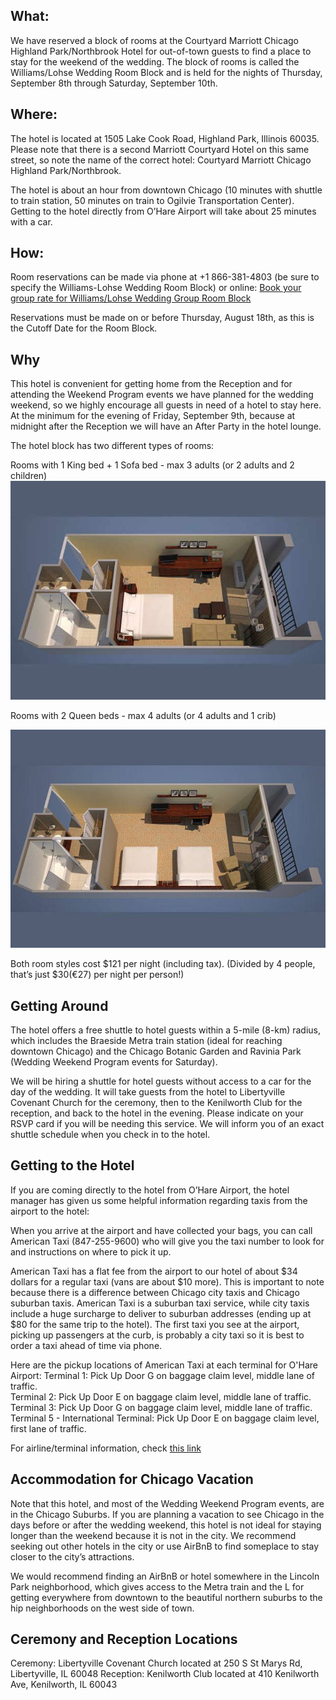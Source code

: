 ## What:
We have reserved a block of rooms at the Courtyard Marriott Chicago Highland Park/Northbrook Hotel for out-of-town guests to find a place to stay for the weekend of the wedding.  The block of rooms is called the Williams/Lohse Wedding Room Block and is held for the nights of Thursday, September 8th through Saturday, September 10th.

## Where:
The hotel is located at 1505 Lake Cook Road, Highland Park, Illinois 60035.  Please note that there is a second Marriott Courtyard Hotel on this same street, so note the name of the correct hotel: Courtyard Marriott Chicago Highland Park/Northbrook.

The hotel is about an hour from downtown Chicago (10 minutes with shuttle to train station, 50 minutes on train to Ogilvie Transportation Center).  Getting to the hotel directly from O’Hare Airport will take about 25 minutes with a car.

## How:
Room reservations can be made via phone at +1 866-381-4803 (be sure to specify the Williams-Lohse Wedding Room Block) or online: [Book your group rate for Williams/Lohse Wedding Group Room Block](http://www.marriott.com/meeting-event-hotels/group-corporate-travel/groupCorp.mi?resLinkData=Williams/Lohse%20Wedding%20Group%20Room%20Block%5Echihp%60wlwwlwa%7Cwlwwlwb%60109.00%60USD%60false%604%609/8/16%609/11/16%6008/18/2016&app=resvlink&stop_mobi=yes)

Reservations must be made on or before Thursday, August 18th, as this is the Cutoff Date for the Room Block.

## Why
This hotel is convenient for getting home from the Reception and for attending the Weekend Program events we have planned for the wedding weekend, so we highly encourage all guests in need of a hotel to stay here.  At the minimum for the evening of Friday, September 9th, because at midnight after the Reception we will have an After Party in the hotel lounge.

The hotel block has two different types of rooms:

Rooms with 1 King bed + 1 Sofa bed - max 3 adults (or 2 adults and 2 children)
![](king_room_floorplan.png)

Rooms with 2 Queen beds - max 4 adults (or 4 adults and 1 crib)

![](queen_room_floorplan.png)

Both room styles cost $121 per night (including tax).  (Divided by 4 people, that’s just $30(€27) per night per person!)

## Getting Around

The hotel offers a free shuttle to hotel guests within a 5-mile (8-km) radius, which includes the Braeside Metra train station (ideal for reaching downtown Chicago) and the Chicago Botanic Garden and Ravinia Park (Wedding Weekend Program events for Saturday).

We will be hiring a shuttle for hotel guests without access to a car for the day of the wedding.  It will take guests from the hotel to Libertyville Covenant Church for the ceremony, then to the Kenilworth Club for the reception, and back to the hotel in the evening.  Please indicate on your RSVP card if you will be needing this service.  We will inform you of an exact shuttle schedule when you check in to the hotel.

## Getting to the Hotel

If you are coming directly to the hotel from O’Hare Airport, the hotel manager has given us some helpful information regarding taxis from the airport to the hotel:  

When you arrive at the airport and have collected your bags, you can call American Taxi (847-255-9600) who will give you the taxi number to look for and instructions on where to pick it up.

American Taxi has a flat fee from the airport to our hotel of about $34 dollars for a regular taxi (vans are about $10 more).   This is important to note because there is a difference between Chicago city taxis and Chicago suburban taxis.  American Taxi is a suburban taxi service, while city taxis include a huge surcharge to deliver to suburban addresses (ending up at $80 for the same trip to the hotel).  The first taxi you see at the airport, picking up passengers at the curb, is probably a city taxi so it is best to order a taxi ahead of time via phone.

Here are the pickup locations of American Taxi at each terminal for O'Hare Airport:
Terminal 1: Pick Up Door G on baggage claim level, middle lane of traffic. <br>
Terminal 2: Pick Up Door E on baggage claim level, middle lane of traffic. <br>
Terminal 3: Pick Up Door G on baggage claim level, middle lane of traffic. <br>
Terminal 5 - International Terminal: Pick Up Door E on baggage claim level, first lane of traffic.

For airline/terminal information, check [this link](http://www.flychicago.com/OHare/EN/MyFlight/Airline/Airline-Information)

## Accommodation for Chicago Vacation

Note that this hotel, and most of the Wedding Weekend Program events, are in the Chicago Suburbs. If you are planning a vacation to see Chicago in the days before or after the wedding weekend, this hotel is not ideal for staying longer than the weekend because it is not in the city. We recommend seeking out other hotels in the city or use AirBnB to find someplace to stay closer to the city’s attractions.

We would recommend finding an AirBnB or hotel somewhere in the Lincoln Park neighborhood, which gives access to the Metra train and the L for getting everywhere from downtown to the beautiful northern suburbs to the hip neighborhoods on the west side of town.

## Ceremony and Reception Locations

Ceremony: Libertyville Covenant Church located at 250 S St Marys Rd, Libertyville, IL 60048
Reception: Kenilworth Club located at 410 Kenilworth Ave, Kenilworth, IL 60043
